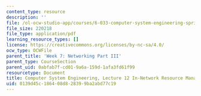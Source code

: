 ```yaml
---
content_type: resource
description: ''
file: /ol-ocw-studio-app/courses/6-033-computer-system-engineering-spring-2018/0139d45c186408d828399ba2abd77c19_MIT6_033S18lec12.pdf
file_size: 220218
file_type: application/pdf
learning_resource_types: []
license: https://creativecommons.org/licenses/by-nc-sa/4.0/
ocw_type: OCWFile
parent_title: 'Week 7: Networking Part III'
parent_type: CourseSection
parent_uid: 0abfab7f-cd01-9a6a-159d-1afa3fd61f99
resourcetype: Document
title: Computer System Engineering, Lecture 12 In-Network Resource Management
uid: 0139d45c-1864-08d8-2839-9ba2abd77c19
---
```

